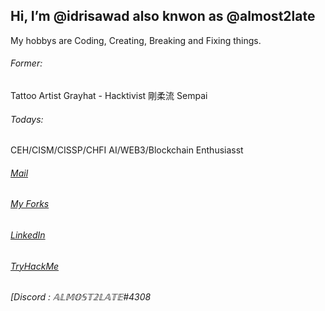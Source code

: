## Hi, I’m @idrisawad also knwon as @almost2late

My hobbys are Coding, Creating, Breaking and Fixing things. 

###### Former:
Tattoo Artist
Grayhat - Hacktivist
剛柔流 Sempai

###### Todays:

CEH/CISM/CISSP/CHFI
AI/WEB3/Blockchain Enthusiasst

###### [Mail](mailto:idris-awad@outlook.com)
###### [My Forks](https://github.com/almost2late)
###### [LinkedIn](https://www.linkedin.com/in/idrisawad1338)
###### [TryHackMe](https://tryhackme.com/p/AlmostTooLate)
###### [Discord : 𝔸𝕃𝕄𝕆𝕊𝕋𝟚𝕃𝔸𝕋𝔼#4308

